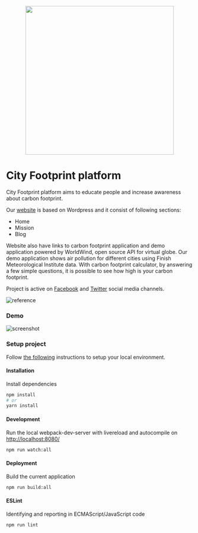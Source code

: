 <p align="center">
  <img width="400" src="http://cityfootprint.info/wp-content/uploads/2018/07/cityfootprint-logo-green.png">
</p>


# City Footprint platform

City Footprint platform aims to educate people and increase awareness about carbon footprint.

Our [website](http://cityfootprint.info/) is based on Wordpress and it consist of following sections:

- Home
- Mission
- Blog

Website also have links to carbon footprint application and demo application powered by WorldWind, open source API for virtual globe. Our demo application shows air pollution for different cities using Finish Meteorological Institute data. With carbon footprint calculator, by answering a few simple questions, it is possible to see how high is your carbon footprint.

Project is active on [Facebook](https://www.facebook.com/pg/cityfootprint) and [Twitter](https://twitter.com/CityFootprint) social media channels.

![reference](https://i.imgur.com/DNqe0oM.png)


### Demo

![screenshot](https://i.imgur.com/d8xK0sv.jpg)


### Setup project

Follow [the following](Readme.md) instructions to setup your local environment.

#### Installation

Install dependencies

```sh
npm install
# or
yarn install
```

#### Development

Run the local webpack-dev-server with livereload and autocompile on [http://localhost:8080/](http://localhost:8080/)

```sh
npm run watch:all
```

#### Deployment

Build the current application

```sh
npm run build:all
```

#### ESLint

Identifying and reporting in ECMAScript/JavaScript code

```sh
npm run lint
```